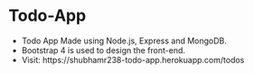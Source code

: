# Todo-App
<ul>
  <li>Todo App Made using Node.js, Express and MongoDB.</li>
  <li>Bootstrap 4 is used to design the front-end.</li>
  <li>Visit: https://shubhamr238-todo-app.herokuapp.com/todos </li>
</ul>

